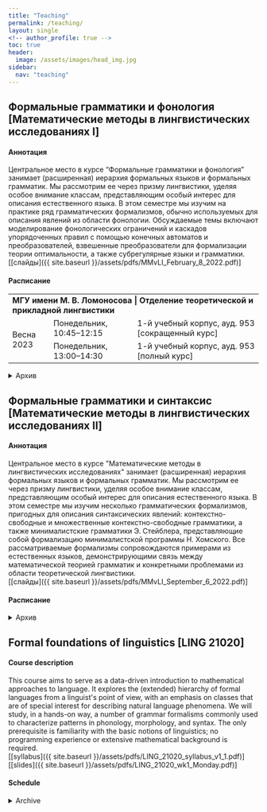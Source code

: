 ```yaml
---  
title: "Teaching"
permalink: /teaching/
layout: single
<!-- author_profile: true -->
toc: true
header:  
  image: /assets/images/head_img.jpg  
sidebar:
  nav: "teaching"
--- 
```


## <span id="mmvli-i">Формальные грамматики и фонология <br/> [Математические методы в лингвистических исследованиях I] </span>
#### Аннотация 
Центральное место в курсе “Формальные грамматики и фонология” занимает (расширенная) иерархия формальных языков и формальных грамматик. Мы рассмотрим ее через призму лингвистики, уделяя особое внимание классам, представляющим особый интерес для описания естественного языка. В этом семестре мы изучим на практике ряд грамматических формализмов, обычно используемых для описания явлений из области фонологии. Обсуждаемые темы включают моделирование фонологических ограничений и каскадов упорядоченных правил с помощью конечных автоматов и преобразователей, взвешенные преобразователи для формализации теории оптимальности, а также субрегулярные языки и грамматики.  
[[слайды]({{ site.baseurl }}/assets/pdfs/MMvLI_February_8_2022.pdf)]

#### Расписание

<table>
<tr><td colspan="3"><b>МГУ имени М. В. Ломоносова | Отделение теоретической и прикладной лингвистики</b></td></tr>
<tr>
<td rowspan="2">Весна 2023</td>
<td>Понедельник, 10:45–12:15</td>
<td>1-й учебный корпус, ауд. 953 [сокращенный курс]</td>
</tr>
<tr>
<td>Понедельник, 13:00–14:30</td>
<td>1-й учебный корпус, ауд. 953 [полный курс]</td>
</tr>
</table>

<details>
<summary>Архив</summary>
<table>
<tr><td colspan="3"><b>МГУ имени М. В. Ломоносова | Отделение теоретической и прикладной лингвистики</b></td></tr>
<tr>
<td>Весна 2022</td>
<td>Вторник, 13:00–14:30</td>
<td>1-й учебный корпус, ауд. 951</td>
</tr>
</table>  
</details> 

## <span id="mmvli-ii">Формальные грамматики и синтаксис <br/> [Математические методы в лингвистических исследованиях II]</span>

#### Аннотация
Центральное место в курсе "Математические методы в лингвистических исследованиях" занимает (расширенная) иерархия формальных языков и формальных грамматик. Мы рассмотрим ее через призму лингвистики, уделяя особое внимание классам, представляющим особый интерес для описания естественного языка. В этом семестре мы изучим несколько грамматических формализмов, пригодных для описания синтаксических явлений: контекстно-свободные и множественные контекстно-свободные грамматики, а также минималистские грамматики Э. Стейблера, представляющие собой формализацию минималистской программы Н. Хомского. Все рассматриваемые формализмы сопровождаются примерами из естественных языков, демонстрирующими связь между математической теорией грамматик и конкретными проблемами из области теоретической лингвистики.  
[[слайды]({{ site.baseurl }}/assets/pdfs/MMvLI_September_6_2022.pdf)]

#### Расписание
<details>
<summary>Архив</summary>
<table>
<tr><td colspan="3"><b>МГУ имени М. В. Ломоносова | Отделение теоретической и прикладной лингвистики</b></td></tr>
<tr>
<td rowspan="2">Осень 2022</td>
<td>Понедельник, 9:00–10:30</td>
<td>1-й учебный корпус, ауд. 953</td>
</tr>
<tr>
<td>Понедельник, 10:45–12:15</td>
<td>1-й учебный корпус, ауд. 953</td>
</tr>
</table>
</details>   

## <span id="formal-foundations-of-linguistics" title="">Formal foundations of linguistics [LING 21020]</span>
#### Course description
This course aims to serve as a data-driven introduction to mathematical approaches to language. It explores the (extended) hierarchy of formal languages from a linguist's point of view, with an emphasis on classes that are of special interest for describing natural language phenomena. We will study, in a hands-on way, a number of grammar formalisms commonly used to characterize patterns in phonology, morphology, and syntax. The only prerequisite is familiarity with the basic notions of linguistics; no programming experience or extensive mathematical background is required.  
[[syllabus]({{ site.baseurl }}/assets/pdfs/LING_21020_syllabus_v1_1.pdf)] [[slides]({{ site.baseurl }}/assets/pdfs/LING_21020_wk1_Monday.pdf)]

#### Schedule
<details>
<summary>Archive</summary>
<table>
<tr><td colspan="3"><b>University of Chicago | Department of Linguistics</b></td></tr>
<tr>
<td>Spring 2020</td>
<td>MWF 12:30–1:20pm Central Time</td>
<td>Zoom</td>
</tr>
</table>  
</details>  